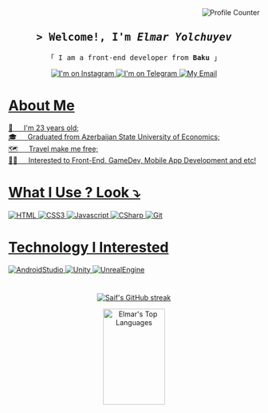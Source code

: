 <a href="https://komarev.com/ghpvc/?username=ElmarYolchuyev23">
<img align="right" src="https://komarev.com/ghpvc/?username=ElmarYolchuyev23&style=for-the-badge" alt="Profile Counter"/>
</a>

<br />

<h2 align="center">
  <samp>&gt; Welcome!, I'm <i>Elmar Yolchuyev</i></samp>
</h2>

<p align="center">
<samp>「 I am a front-end developer from <b>Baku</b> 」</samp>
</p>

<p align="center">
  <a target="_blank" href="https://www.instagram.com/elmar_yolchuyev/">
    <img src="https://img.shields.io/badge/Instagram-fe4164?style=for-the-badge&logo=instagram&logoColor=white" alt="I'm on Instagram"
  </a>
    <a target="_blank" href="https://t.me/elmaryolchuyev">
      <img src="https://img.shields.io/badge/-TELEGRAM-%2335A8DE?style=for-the-badge&logo=telegram" alt="I'm on Telegram"/>
    </a>
    <a href="mailto: elmar.yolchuyev23@gmail.com">
      <img src="https://img.shields.io/badge/-EMAIL-white?style=for-the-badge&logo=gmail" alt="My Email"
      </A>
</p>

# About Me
<p>
👦 &emsp; I'm 23 years old;<br/>
🎓 &emsp; Graduated from Azerbaijan State University of Economics;<br/>
🗺️ &emsp; Travel make me free;<br/>
🧑‍💻 &emsp; Interested to Front-End, GameDev, Mobile App Development and etc!
</p>

# What I Use ? Look ⤵️
![HTML](https://img.shields.io/badge/HTML5-E34F26?style=for-the-badge&logo=html5&logoColor=white)
![CSS3](https://img.shields.io/badge/CSS3-1572B6?style=for-the-badge&logo=css3&logoColor=white)
![Javascript](https://img.shields.io/badge/Javascript-F0DB4F?style=for-the-badge&labelColor=black&logo=javascript&logoColor=F0DB4F)
![CSharp](https://img.shields.io/badge/-Csharp-%23792E82?style=for-the-badge&logo=csharp)
![Git](https://img.shields.io/badge/Git-F05032?style=for-the-badge&logo=git&logoColor=white)

# Technology I Interested
![AndroidStudio](https://img.shields.io/badge/-Android%20Studio-black?style=for-the-badge&logo=androidstudio)
![Unity](https://img.shields.io/badge/-Unity-black?style=for-the-badge&logo=unity)
![UnrealEngine](https://img.shields.io/badge/-Unreal%20Engine-black?style=for-the-badge&logo=unrealengine)
#
 
<p align="center">
  <a href="https://github.com/ElmarYolchuyev23">
    <img src="https://github-readme-streak-stats.herokuapp.com/?user=ElmarYolchuyev23&theme=tokyonight&border=7F3FBF&background=0D1117" alt="Saif's GitHub streak"/>
  </a>
</p>

<p align="center">
<a href="https://github.com/ElmarYolchuyev23"><img alt="Elmar's Top Languages" src="https://denvercoder1-github-readme-stats.vercel.app/api/top-langs/?username=ElmarYolchuyev23&langs_count=8&layout=compact&theme=tokyonight&border_color=7F3FBF&bg_color=0D1117&title_color=F85D7F&icon_color=F8D866" height="192px" width="49.5%"/></a>
  <br/>
</a>
</p>
   
